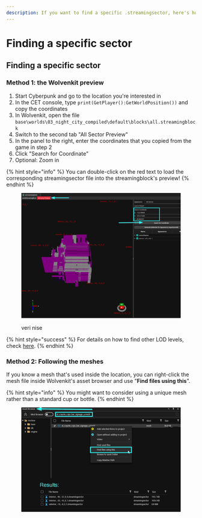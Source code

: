 ```yaml
---
description: If you want to find a specific .streamingsector, here's how
---
```


# Finding a specific sector

## Finding a specific sector

### Method 1: the Wolvenkit preview

1. Start Cyberpunk and go to the location you're interested in
2. In the CET console, type `print(GetPlayer():GetWorldPosition())` and copy the coordinates
3. In Wolvenkit, open the file `base\worlds\03_night_city_compiled\default\blocks\all.streamingblock`
4. Switch to the second tab "All Sector Preview"
5. In the panel to the right, enter the coordinates that you copied from the game in step 2
6. Click "Search for Coordinate"
7. Optional: Zoom in

{% hint style="info" %}
You can double-click on the red text to load the corresponding streamingsector file into the streamingblock's preview!
{% endhint %}

<figure><img src="../../../.gitbook/assets/streamingsector_finding_sector (1).png" alt=""><figcaption><p>veri nise</p></figcaption></figure>

{% hint style="success" %}
For details on how to find other LOD levels, check [here](https://wiki.redmodding.org/cyberpunk-2077-modding/modding-know-how/files-and-what-they-do/the-whole-world-.streamingsector#calculating-the-files).&#x20;
{% endhint %}

### Method 2: Following the meshes

If you know a mesh that's used inside the location, you can right-click the mesh file inside Wolvenkit's asset browser and use "**Find files using this**".&#x20;

{% hint style="info" %}
You might want to consider using a unique mesh rather than a standard cup or bottle.
{% endhint %}

<figure><img src="../../../.gitbook/assets/streamingsectors_find_files_using_this.png" alt=""><figcaption></figcaption></figure>
